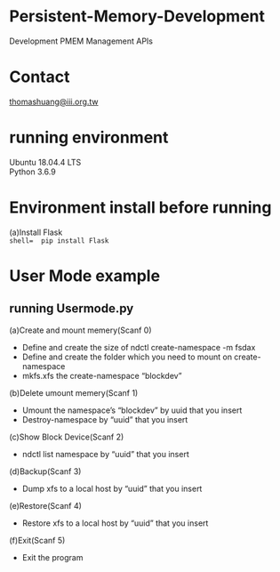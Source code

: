 # Persistent-Memory-Development
Development PMEM Management APIs
# Contact
thomashuang@iii.org.tw
# running environment
Ubuntu 18.04.4 LTS  
Python 3.6.9
# Environment install before running
(a)Install Flask    
    ```shell= 
    pip install Flask
    ```
# User Mode example
## running Usermode.py
(a)Create and mount memery(Scanf 0)  
- Define and create the size of ndctl create-namespace -m fsdax  
- Define and create the folder which you need to mount on create-namespace  
- mkfs.xfs the create-namespace “blockdev”

(b)Delete umount memery(Scanf 1)  
- Umount the namespace’s “blockdev” by uuid that you insert  
- Destroy-namespace by “uuid” that you insert

(c)Show Block Device(Scanf 2)  
- ndctl list namespace by “uuid” that you insert

(d)Backup(Scanf 3)  
- Dump xfs to a local host by “uuid” that you insert

(e)Restore(Scanf 4)  
- Restore xfs to a local host by “uuid” that you insert

(f)Exit(Scanf 5)  
- Exit the program
